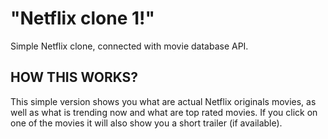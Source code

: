 # "Netflix clone 1!"

Simple Netflix clone, connected with movie database API.

## HOW THIS WORKS?

This simple version shows you what are actual Netflix originals movies, as well as what is trending now and what are top rated movies. If you click on one of the movies it will also show you a short trailer (if available).
